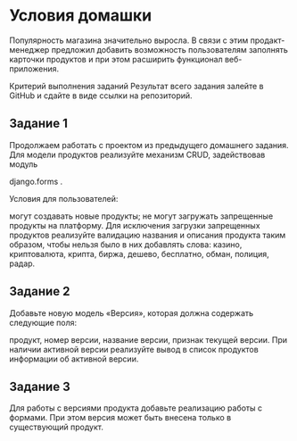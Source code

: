 # Условия домашки

Популярность магазина значительно выросла. В связи с этим продакт-менеджер предложил добавить возможность пользователям
заполнять карточки продуктов и при этом расширить функционал веб-приложения.

Критерий выполнения заданий
Результат всего задания залейте в GitHub и сдайте в виде ссылки на репозиторий.

## Задание 1

Продолжаем работать с проектом из предыдущего домашнего задания. Для модели продуктов реализуйте механизм CRUD,
задействовав модуль

django.forms
.

Условия для пользователей:

могут создавать новые продукты;
не могут загружать запрещенные продукты на платформу.
Для исключения загрузки запрещенных продуктов реализуйте валидацию названия и описания продукта таким образом,
чтобы нельзя было в них добавлять слова: казино, криптовалюта, крипта, биржа, дешево, бесплатно, обман, полиция, радар.

## Задание 2

Добавьте новую модель «Версия», которая должна содержать следующие поля:

продукт,
номер версии,
название версии,
признак текущей версии.
При наличии активной версии реализуйте вывод в список продуктов информации об активной версии.

## Задание 3

Для работы с версиями продукта добавьте реализацию работы с формами. При этом версия может быть внесена только в
существующий продукт.